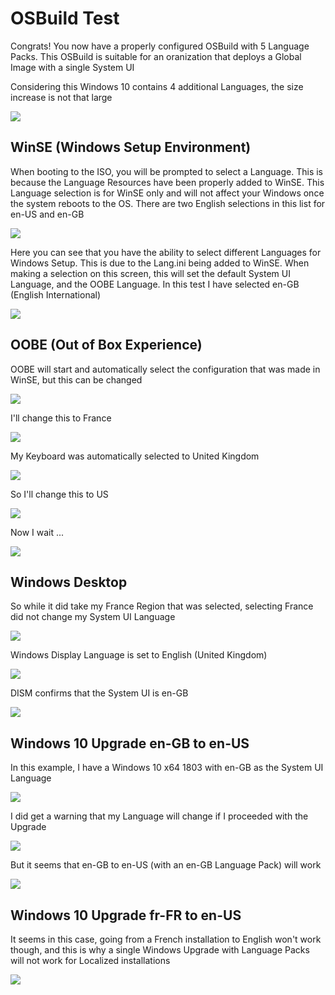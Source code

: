 # OSBuild Test

Congrats!  You now have a properly configured OSBuild with 5 Language Packs.  This OSBuild is suitable for an oranization that deploys a Global Image with a single System UI

Considering this Windows 10 contains 4 additional Languages, the size increase is not that large

![](../../../../.gitbook/assets/image%20%28197%29.png)

## WinSE \(Windows Setup Environment\)

When booting to the ISO, you will be prompted to select a Language.  This is because the Language Resources have been properly added to WinSE.  This Language selection is for WinSE only and will not affect your Windows once the system reboots to the OS.  There are two English selections in this list for en-US and en-GB

![](../../../../.gitbook/assets/image%20%28304%29.png)

Here you can see that you have the ability to select different Languages for Windows Setup.  This is due to the Lang.ini being added to WinSE.  When making a selection on this screen, this will set the default System UI Language, and the OOBE Language.  In this test I have selected en-GB \(English International\)

![](../../../../.gitbook/assets/image%20%28301%29.png)

## OOBE \(Out of Box Experience\)

OOBE will start and automatically select the configuration that was made in WinSE, but this can be changed

![](../../../../.gitbook/assets/image%20%2870%29.png)

I'll change this to France

![](../../../../.gitbook/assets/image%20%2888%29.png)

My Keyboard was automatically selected to United Kingdom

![](../../../../.gitbook/assets/image%20%2818%29.png)

So I'll change this to US

![](../../../../.gitbook/assets/image%20%28244%29.png)

Now I wait ...

![](../../../../.gitbook/assets/image%20%28215%29.png)

## Windows Desktop

So while it did take my France Region that was selected, selecting France did not change my System UI Language

![](../../../../.gitbook/assets/image%20%28172%29.png)

Windows Display Language is set to English \(United Kingdom\)

![](../../../../.gitbook/assets/image%20%28152%29.png)

DISM confirms that the System UI is en-GB

![](../../../../.gitbook/assets/image%20%28260%29.png)

## Windows 10 Upgrade en-GB to en-US

In this example, I have a Windows 10 x64 1803 with en-GB as the System UI Language

![](../../../../.gitbook/assets/image%20%28101%29.png)

I did get a warning that my Language will change if I proceeded with the Upgrade

![](../../../../.gitbook/assets/image%20%28277%29.png)

But it seems that en-GB to en-US \(with an en-GB Language Pack\) will work

![](../../../../.gitbook/assets/image%20%2865%29.png)

## Windows 10 Upgrade fr-FR to en-US

It seems in this case, going from a French installation to English won't work though, and this is why a single Windows Upgrade with Language Packs will not work for Localized installations

![](../../../../.gitbook/assets/image%20%28367%29.png)

